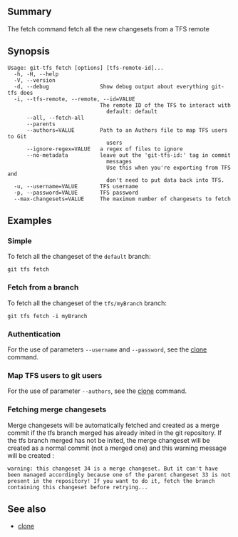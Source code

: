 ## Summary

The fetch command fetch all the new changesets from a TFS remote

## Synopsis

    Usage: git-tfs fetch [options] [tfs-remote-id]...
      -h, -H, --help
      -V, --version
      -d, --debug                Show debug output about everything git-tfs does
      -i, --tfs-remote, --remote, --id=VALUE
                                 The remote ID of the TFS to interact with
                                   default: default
          --all, --fetch-all
          --parents
          --authors=VALUE        Path to an Authors file to map TFS users to Git
                                   users
          --ignore-regex=VALUE   a regex of files to ignore
          --no-metadata          leave out the 'git-tfs-id:' tag in commit
                                   messages
                                   Use this when you're exporting from TFS and
                                   don't need to put data back into TFS.
      -u, --username=VALUE       TFS username
      -p, --password=VALUE       TFS password
      --max-changesets=VALUE     The maximum number of changesets to fetch
## Examples

### Simple

To fetch all the changeset of the `default` branch:

    git tfs fetch

### Fetch from a branch

To fetch all the changeset of the `tfs/myBranch` branch:

    git tfs fetch -i myBranch

### Authentication

For the use of parameters `--username` and `--password`, see the [clone](clone.md) command.

### Map TFS users to git users

For the use of parameter `--authors`, see the [clone](clone.md) command.

### Fetching merge changesets

Merge changesets will be automatically fetched and created as a merge commit if the tfs branch merged has already inited in the git repository.
If the tfs branch merged has not be inited, the merge changeset will be created as a normal commit (not a merged one) and this warning message will be created :

    warning: this changeset 34 is a merge changeset. But it can't have been managed accordingly because one of the parent changeset 33 is not present in the repository! If you want to do it, fetch the branch containing this changeset before retrying...

## See also

* [clone](clone.md)
